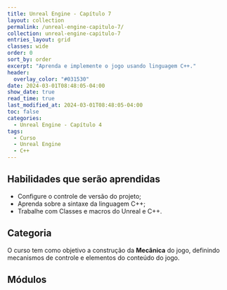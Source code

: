 ```yaml
---
title: Unreal Engine - Capítulo 7
layout: collection
permalink: /unreal-engine-capitulo-7/
collection: unreal-engine-capitulo-7
entries_layout: grid
classes: wide
order: 0
sort_by: order
excerpt: "Aprenda e implemente o jogo usando linguagem C++."
header:
  overlay_color: "#031530"
date: 2024-03-01T08:48:05-04:00
show_date: true
read_time: true
last_modified_at: 2024-03-01T08:48:05-04:00
toc: false
categories:
  - Unreal Engine - Capítulo 4
tags:
  - Curso
  - Unreal Engine
  - C++
---
```


## Habilidades que serão aprendidas

- Configure o controle de versão do projeto;
- Aprenda sobre a sintaxe da linguagem C++;
- Trabalhe com Classes e macros do Unreal e C++.

## Categoria

O curso tem como objetivo a construção da **Mecânica** do jogo, definindo mecanismos de controle e elementos do conteúdo do jogo.

## Módulos
